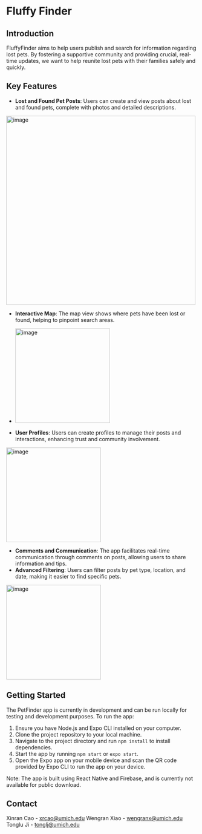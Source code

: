 # Fluffy Finder

## Introduction

FluffyFinder aims to help users publish and search for information regarding lost pets. By fostering a supportive community and providing crucial, real-time updates, we want to help reunite lost pets with their families safely and quickly.

## Key Features

- **Lost and Found Pet Posts**: Users can create and view posts about lost and found pets, complete with photos and detailed descriptions.

<img width="500" alt="image" src="https://github.com/SI669-classroom/si-669-final-project-fluffyfinder/assets/112583498/969b943c-2692-4dc1-9ff7-0923da0c571a">

- **Interactive Map**: The map view shows where pets have been lost or found, helping to pinpoint search areas.

- <img width="250" alt="image" src="https://github.com/SI669-classroom/si-669-final-project-fluffyfinder/assets/112583498/946c5b8b-8f2d-46ff-8d7c-1e6a2e1b2848">

- **User Profiles**: Users can create profiles to manage their posts and interactions, enhancing trust and community involvement.

 <img width="250" alt="image" src="https://github.com/SI669-classroom/si-669-final-project-fluffyfinder/assets/112583498/bfe5fee6-0892-4232-998b-5df91a2d85de">

- **Comments and Communication**: The app facilitates real-time communication through comments on posts, allowing users to share information and tips.
- **Advanced Filtering**: Users can filter posts by pet type, location, and date, making it easier to find specific pets.

 <img width="250" alt="image" src="https://github.com/SI669-classroom/si-669-final-project-fluffyfinder/assets/112583498/d2316897-2085-496b-a8d7-42473a0ffd26">

## Getting Started

The PetFinder app is currently in development and can be run locally for testing and development purposes. To run the app:

1. Ensure you have Node.js and Expo CLI installed on your computer.
2. Clone the project repository to your local machine.
3. Navigate to the project directory and run `npm install` to install dependencies.
4. Start the app by running `npm start` or `expo start`.
5. Open the Expo app on your mobile device and scan the QR code provided by Expo CLI to run the app on your device.

Note: The app is built using React Native and Firebase, and is currently not available for public download.

## Contact

Xinran Cao - xrcao@umich.edu
Wengran Xiao - wengranx@umich.edu
Tonglu Ji - tonglj@umich.edu
